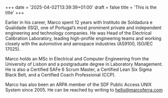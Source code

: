 +++
date = '2025-04-02T13:39:39+01:00'
draft = false
title = 'This is the title'
+++

Earlier in his career, Marco spent 12 years with Instituto de Soldadura e Qualidade (ISQ), one of Portugal’s most prominent private and independent engineering and technology companies. He was Head of the Electrical Calibration Laboratory, leading high-profile engineering teams and working closely with the automotive and aerospace industries (AS9100, ISO/IEC 17025).

Marco holds an MSc in Electrical and Computer Engineering from the University of Lisbon and a postgraduate degree in Laboratory Management. He is also a Certified SAFe 6 Scrum Master, a Certified Lean Six Sigma Black Belt, and a Certified Coach Professional (CCP).

Marco has also been an ARPA member of the SDF Public Access UNIX System since 2005. He can be reached by writing to hello@marcoferra.com
